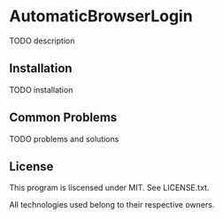 # AutomaticBrowserLogin

TODO description


## Installation

TODO installation

## Common Problems

TODO problems and solutions

## License

This program is liscensed under MIT. See LICENSE.txt.

All technologies used belong to their respective owners.
